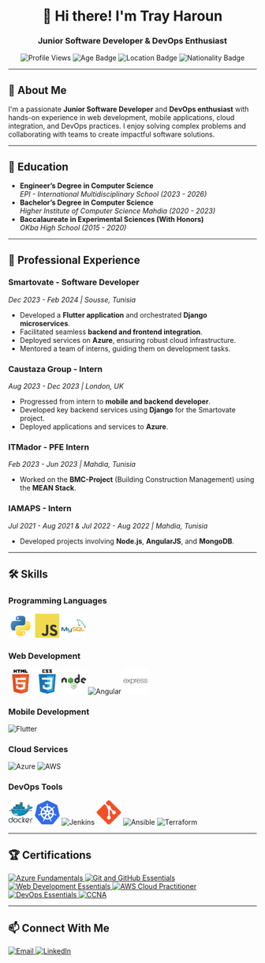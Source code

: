 <h1 align="center">👋 Hi there! I'm Tray Haroun</h1>
<h3 align="center">Junior Software Developer & DevOps Enthusiast</h3>

<p align="center">
  <img src="https://komarev.com/ghpvc/?username=haroun2021&label=Profile%20views&color=0e75b6&style=flat" alt="Profile Views" />
  <img src="https://img.shields.io/badge/Age-24-blue" alt="Age Badge" />
  <img src="https://img.shields.io/badge/Location-Mahdia%2C%20Tunisia-blue" alt="Location Badge" />
  <img src="https://img.shields.io/badge/Nationality-Tunisian-red" alt="Nationality Badge" />
</p>

---

## 🌟 About Me
I'm a passionate **Junior Software Developer** and **DevOps enthusiast** with hands-on experience in web development, mobile applications, cloud integration, and DevOps practices. I enjoy solving complex problems and collaborating with teams to create impactful software solutions.

---

## 🏫 Education
- **Engineer’s Degree in Computer Science**  
  *EPI - International Multidisciplinary School (2023 - 2026)*
- **Bachelor’s Degree in Computer Science**  
  *Higher Institute of Computer Science Mahdia (2020 - 2023)*  
- **Baccalaureate in Experimental Sciences (With Honors)**  
  *OKba High School (2015 - 2020)*

---

## 💼 Professional Experience

### **Smartovate - Software Developer**
*Dec 2023 - Feb 2024 | Sousse, Tunisia*  
- Developed a **Flutter application** and orchestrated **Django microservices**.  
- Facilitated seamless **backend and frontend integration**.  
- Deployed services on **Azure**, ensuring robust cloud infrastructure.  
- Mentored a team of interns, guiding them on development tasks.

### **Caustaza Group - Intern**
*Aug 2023 - Dec 2023 | London, UK*  
- Progressed from intern to **mobile and backend developer**.  
- Developed key backend services using **Django** for the Smartovate project.  
- Deployed applications and services to **Azure**.

### **ITMador - PFE Intern**
*Feb 2023 - Jun 2023 | Mahdia, Tunisia*  
- Worked on the **BMC-Project** (Building Construction Management) using the **MEAN Stack**.

### **IAMAPS - Intern**
*Jul 2021 - Aug 2021 & Jul 2022 - Aug 2022 | Mahdia, Tunisia*  
- Developed projects involving **Node.js**, **AngularJS**, and **MongoDB**.  

---

## 🛠️ Skills

### **Programming Languages**
<p>
  <img src="https://raw.githubusercontent.com/devicons/devicon/master/icons/python/python-original.svg" alt="Python" width="50" height="50"/>
  <img src="https://raw.githubusercontent.com/devicons/devicon/master/icons/javascript/javascript-original.svg" alt="JavaScript" width="50" height="50"/>
  <img src="https://raw.githubusercontent.com/devicons/devicon/master/icons/mysql/mysql-original-wordmark.svg" alt="SQL" width="50" height="50"/>
</p>

### **Web Development**
<p>
  <img src="https://raw.githubusercontent.com/devicons/devicon/master/icons/html5/html5-original-wordmark.svg" alt="HTML" width="50" height="50"/>
  <img src="https://raw.githubusercontent.com/devicons/devicon/master/icons/css3/css3-original-wordmark.svg" alt="CSS" width="50" height="50"/>
  <img src="https://raw.githubusercontent.com/devicons/devicon/master/icons/nodejs/nodejs-original-wordmark.svg" alt="Node.js" width="50" height="50"/>
  <img src="https://angular.io/assets/images/logos/angular/angular.svg" alt="Angular" width="50" height="50"/>
  <img src="https://raw.githubusercontent.com/devicons/devicon/master/icons/express/express-original-wordmark.svg" alt="Express.js" width="50" height="50"/>
</p>

### **Mobile Development**
<p>
  <img src="https://www.vectorlogo.zone/logos/flutterio/flutterio-icon.svg" alt="Flutter" width="50" height="50"/>
</p>

### **Cloud Services**
<p>
  <img src="https://www.vectorlogo.zone/logos/microsoft_azure/microsoft_azure-icon.svg" alt="Azure" width="50" height="50"/>
  <img src="https://www.vectorlogo.zone/logos/amazon_aws/amazon_aws-icon.svg" alt="AWS" width="50" height="50"/>
</p>

### **DevOps Tools**
<p>
  <img src="https://raw.githubusercontent.com/devicons/devicon/master/icons/docker/docker-original-wordmark.svg" alt="Docker" width="50" height="50"/>
  <img src="https://raw.githubusercontent.com/devicons/devicon/master/icons/kubernetes/kubernetes-plain.svg" alt="Kubernetes" width="50" height="50"/>
  <img src="https://www.vectorlogo.zone/logos/jenkins/jenkins-icon.svg" alt="Jenkins" width="50" height="50"/>
  <img src="https://raw.githubusercontent.com/devicons/devicon/master/icons/git/git-original.svg" alt="Git" width="50" height="50"/>
  <img src="https://www.vectorlogo.zone/logos/ansible/ansible-icon.svg" alt="Ansible" width="50" height="50"/>
  <img src="https://www.vectorlogo.zone/logos/terraformio/terraformio-icon.svg" alt="Terraform" width="50" height="50"/>
</p>

---

## 🏆 Certifications
<p>
  <a href="https://www.credly.com/badges/b5a7d2fe-9bbf-48b5-aafd-3c8883a7af2f/public_url" target="_blank">
    <img src="https://www.vectorlogo.zone/logos/microsoft_azure/microsoft_azure-ar21.svg" alt="Azure Fundamentals" width="150" />
  </a>
  <a href="https://www.credly.com/badges/ae7b2dd7-d0ce-4f30-885d-8301ce58dac7/public_url" target="_blank">
    <img src="https://www.vectorlogo.zone/logos/git-scm/git-scm-ar21.svg" alt="Git and GitHub Essentials" width="150" />
  </a>
  <a href="https://www.credly.com/badges/2c3090bc-b157-46c9-b79c-973a6df952ff/public_url" target="_blank">
    <img src="https://www.vectorlogo.zone/logos/devto/devto-ar21.svg" alt="Web Development Essentials" width="150" />
  </a>
  <a href="https://www.credly.com/badges/6468b57d-17d7-43da-ae1e-750dbb9ecc08/public_url" target="_blank">
    <img src="https://www.vectorlogo.zone/logos/amazon_aws/amazon_aws-ar21.svg" alt="AWS Cloud Practitioner" width="150" />
  </a>
  <a href="https://www.credly.com/badges/1b97c21a-9589-4622-8f6e-2c1937b98188/public_url" target="_blank">
    <img src="" alt="DevOps Essentials" width="150" />
  </a>
  <a href="https://www.credly.com/badges/d779557b-0ffe-4810-ba6c-e6d419087378/public_url" target="_blank">
    <img src="https://images.credly.com/size/340x340/images/edc8a178-e638-4b99-b9ca-e9d1df38b5a1/image.png" alt="CCNA" width="150" />
  </a>
</p>

---

## 📫 Connect With Me
<p>
  <a href="mailto:harountray33@gmail.com">
    <img src="https://cdn-icons-png.flaticon.com/512/732/732200.png" alt="Email" width="40" />
  </a>
  <a href="https://www.linkedin.com/in/tray-haroun-4627a51b9" target="_blank">
    <img src="https://raw.githubusercontent.com/rahuldkjain/github-profile-readme-generator/master/src/images/icons/Social/linked-in-alt.svg" alt="LinkedIn" width="40" />
  </a>
</p>
